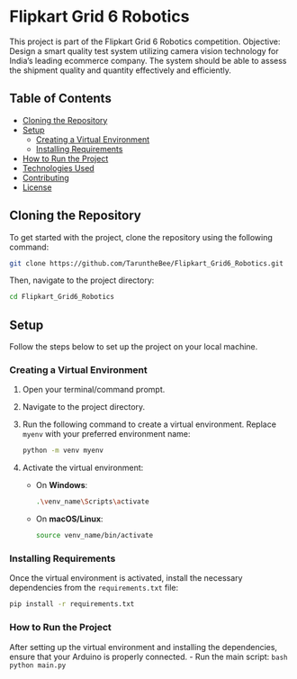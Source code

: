 # Flipkart Grid 6 Robotics

This project is part of the Flipkart Grid 6 Robotics competition. 
Objective: Design a smart quality test system utilizing camera vision technology for India’s 
leading ecommerce company. The system should be able to assess the shipment quality 
and quantity effectively and efficiently.
## Table of Contents
- [Cloning the Repository](#cloning-the-repository)
- [Setup](#setup)
  - [Creating a Virtual Environment](#creating-a-virtual-environment)
  - [Installing Requirements](#installing-requirements)
- [How to Run the Project](#how-to-run-the-project)
- [Technologies Used](#technologies-used)
- [Contributing](#contributing)
- [License](#license)

## Cloning the Repository

To get started with the project, clone the repository using the following command:

```bash
git clone https://github.com/TaruntheBee/Flipkart_Grid6_Robotics.git
```
Then, navigate to the project directory:

```bash
cd Flipkart_Grid6_Robotics
```
## Setup

Follow the steps below to set up the project on your local machine.

### Creating a Virtual Environment

1. Open your terminal/command prompt.

2. Navigate to the project directory.

3. Run the following command to create a virtual environment. Replace `myenv` with your preferred environment name:

    ```bash
    python -m venv myenv
    ```

4. Activate the virtual environment:

    - On **Windows**:
      ```bash
      .\venv_name\Scripts\activate
      ```

    - On **macOS/Linux**:
      ```bash
      source venv_name/bin/activate
      ```

### Installing Requirements

Once the virtual environment is activated, install the necessary dependencies from the `requirements.txt` file:

```bash
pip install -r requirements.txt
```

### How to Run the Project

After setting up the virtual environment and installing the dependencies, ensure that your Arduino is properly connected.
      - Run the main script:
        ```bash
        python main.py
        ```
